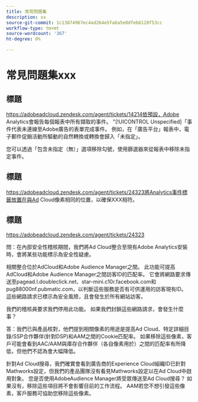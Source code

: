 ```yaml
---
title: 常見問題集
description: xx
source-git-commit: 1c13874967ec4ad264e5fa6a5e0dfeb6120f53cc
workflow-type: tm+mt
source-wordcount: '367'
ht-degree: 0%

---
```


# 常見問題集xxx

## 標題

https://adobeadcloud.zendesk.com/agent/tickets/14214依預設，Adobe Analytics會報告每個報表中所有擷取的事件。 &quot;[!UICONTROL Unspecified]「事件代表未連線至Adobe廣告的表單完成事件。 例如，在「廣告平台」報表中，電子郵件促銷活動所驅動的自然轉換或轉換會歸入「未指定」。

您可以透過「包含未指定（無）」選項移除勾號，使用篩選器來從報表中移除未指定事件。 <!-- Not sure if this is in DSP or in Analytics Workspace -->

## 標題

https://adobeadcloud.zendesk.com/agent/tickets/24323將Analytics事件標籤放置在與Ad Cloud像素相同的位置，以確保XXX相符。

## 標題

https://adobeadcloud.zendesk.com/agent/tickets/24323

問：在內部安全性稽核期間，我們將Ad Cloud整合至現有Adobe Analytics安裝時，會將某些功能標示為安全性疑慮。

相關整合位於AdCloud和Adobe Audience Manager之間。 此功能可提高AdCloud和Adobe Audience Manager之間訪客ID的匹配率。 它會將網路要求傳送至pagead.l.doubleclick.net、star-mini.c10r.facebook.com和pug88000nf.pubmatic.com，以判斷這些服務是否有可供運用的訪客現有ID。 這些網路請求已標示為安全風險，且會發生於所有網站訪客。

我們的稽核員要求我們停用此功能。 如果我們封鎖這些網路請求，會發生什麼事？

答：我們已與產品核對，他們提到相關像素的用途是提高Ad Cloud、特定詳細目錄/SSP合作夥伴(針對DSP)和AAM之間的Cookie匹配率。  如果移除這些像素，客戶可能會看到AAC/AAM與庫存合作夥伴（各自像素用於）之間的匹配率有所降低，但他們不認為會大幅降低。

針對Ad Cloud搜尋，我們確實會看到廣告商的Experience Cloud組織ID已針對Mathworks設定，但我們的產品團隊沒有看見Mathworks設定以在Ad Cloud中啟用對象。 您是否使用AdobeAudience Manager將受眾傳送至Ad Cloud搜尋？ 如果沒有，移除這些項目將不會影響目前的工作流程。 AAM若您不想引發這些像素，客戶服務可協助您移除這些像素。

